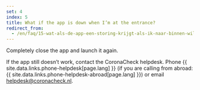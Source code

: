 ```yaml
---
set: 4
index: 5
title: What if the app is down when I’m at the entrance?
redirect_from: 
  - /en/faq/15-wat-als-de-app-een-storing-krijgt-als-ik-naar-binnen-wil
---
```

Completely close the app and launch it again.

If the app still doesn’t work, contact the CoronaCheck helpdesk. Phone {{ site.data.links.phone-helpdesk[page.lang] }} (if you are calling from abroad: {{ site.data.links.phone-helpdesk-abroad[page.lang] }}) or email [helpdesk@coronacheck.nl](mailto:helpdesk@coronacheck.nl).
